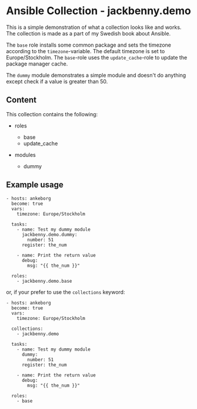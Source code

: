 # Ansible Collection - jackbenny.demo
This is a simple demonstration of what a collection looks like and works. The
collection is made as a part of my Swedish book about Ansible.

The `base` role installs some common package and sets the timezone according to
the `timezone`-variable. The default timezone is set to Europe/Stockholm. The
`base`-role uses the `update_cache`-role to update the package manager cache.

The `dummy` module demonstrates a simple module and doesn't do anything except
check if a value is greater than 50.

## Content
This collection contains the following:

* roles
  * base
  * update_cache

* modules
  * dummy

## Example usage

```
- hosts: ankeborg
  become: true
  vars:
    timezone: Europe/Stockholm

  tasks:
    - name: Test my dummy module
      jackbenny.demo.dummy:
        number: 51
      register: the_num
    
    - name: Print the return value
      debug:
        msg: "{{ the_num }}"

  roles:
    - jackbenny.demo.base

```

or, if your prefer to use the `collections` keyword:

```
- hosts: ankeborg
  become: true
  vars:
    timezone: Europe/Stockholm

  collections: 
    - jackbenny.demo

  tasks:
    - name: Test my dummy module
      dummy:
        number: 51
      register: the_num
    
    - name: Print the return value
      debug:
        msg: "{{ the_num }}"

  roles:
    - base

```
